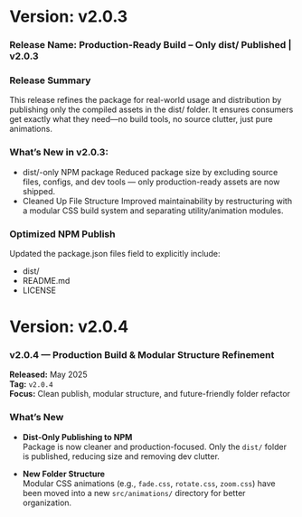 # Version: v2.0.3

### Release Name: Production-Ready Build – Only dist/ Published | v2.0.3

### Release Summary

This release refines the package for real-world usage and distribution by publishing only the compiled assets in the dist/ folder. It ensures consumers get exactly what they need—no build tools, no source clutter, just pure animations.

### What’s New in v2.0.3:

- dist/-only NPM package
  Reduced package size by excluding source files, configs, and dev tools — only production-ready assets are now shipped.
- Cleaned Up File Structure
  Improved maintainability by restructuring with a modular CSS build system and separating utility/animation modules.

### Optimized NPM Publish

Updated the package.json files field to explicitly include:

- dist/
- README.md
- LICENSE

# Version: v2.0.4

### v2.0.4 — Production Build & Modular Structure Refinement

**Released:** May 2025  
**Tag:** `v2.0.4`  
**Focus:** Clean publish, modular structure, and future-friendly folder refactor

### What’s New

- **Dist-Only Publishing to NPM**  
  Package is now cleaner and production-focused. Only the `dist/` folder is published, reducing size and removing dev clutter.

- **New Folder Structure**  
  Modular CSS animations (e.g., `fade.css`, `rotate.css`, `zoom.css`) have been moved into a new `src/animations/` directory for better organization.
